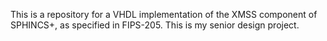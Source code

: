 This is a repository for a VHDL implementation of the XMSS component of SPHINCS+, as specified in FIPS-205. This is my senior design project.
